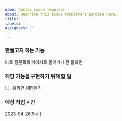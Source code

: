 ```yaml
---
name: Custom issue template
about: Describe this issue template's purpose here.
title: ''
labels: ''
assignees: ''

---
```


### 만들고자 하는 기능
바로 질문목록 페이지로 들어가기 전 홈화면

### 해당 기능을 구현하기 위해 할 일
- [ ] 홈화면 UI만들기

### 예상 작업 시간
2023-04-26(임시)
